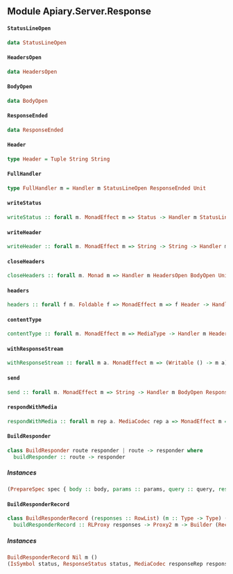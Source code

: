 ## Module Apiary.Server.Response

#### `StatusLineOpen`

``` purescript
data StatusLineOpen
```

#### `HeadersOpen`

``` purescript
data HeadersOpen
```

#### `BodyOpen`

``` purescript
data BodyOpen
```

#### `ResponseEnded`

``` purescript
data ResponseEnded
```

#### `Header`

``` purescript
type Header = Tuple String String
```

#### `FullHandler`

``` purescript
type FullHandler m = Handler m StatusLineOpen ResponseEnded Unit
```

#### `writeStatus`

``` purescript
writeStatus :: forall m. MonadEffect m => Status -> Handler m StatusLineOpen HeadersOpen Unit
```

#### `writeHeader`

``` purescript
writeHeader :: forall m. MonadEffect m => String -> String -> Handler m HeadersOpen HeadersOpen Unit
```

#### `closeHeaders`

``` purescript
closeHeaders :: forall m. Monad m => Handler m HeadersOpen BodyOpen Unit
```

#### `headers`

``` purescript
headers :: forall f m. Foldable f => MonadEffect m => f Header -> Handler m HeadersOpen BodyOpen Unit
```

#### `contentType`

``` purescript
contentType :: forall m. MonadEffect m => MediaType -> Handler m HeadersOpen HeadersOpen Unit
```

#### `withResponseStream`

``` purescript
withResponseStream :: forall m a. MonadEffect m => (Writable () -> m a) -> Handler m BodyOpen ResponseEnded a
```

#### `send`

``` purescript
send :: forall m. MonadEffect m => String -> Handler m BodyOpen ResponseEnded Unit
```

#### `respondWithMedia`

``` purescript
respondWithMedia :: forall m rep a. MediaCodec rep a => MonadEffect m => Status -> Proxy rep -> a -> FullHandler m
```

#### `BuildResponder`

``` purescript
class BuildResponder route responder | route -> responder where
  buildResponder :: route -> responder
```

##### Instances
``` purescript
(PrepareSpec spec { body :: body, params :: params, query :: query, response :: Record responses }, RowToList responses responseList, MonadEffect m, BuildResponderRecord responseList m responders) => BuildResponder (Route method path spec) (Record responders)
```

#### `BuildResponderRecord`

``` purescript
class BuildResponderRecord (responses :: RowList) (m :: Type -> Type) (responders :: # Type) | responses m -> responders where
  buildResponderRecord :: RLProxy responses -> Proxy2 m -> Builder (Record ()) (Record responders)
```

##### Instances
``` purescript
BuildResponderRecord Nil m ()
(IsSymbol status, ResponseStatus status, MediaCodec responseRep response, MonadEffect m, Lacks status responders', Cons status (response -> FullHandler m) responders' responders, BuildResponderRecord responseList m responders') => BuildResponderRecord (Cons status responseRep responseList) m responders
```


